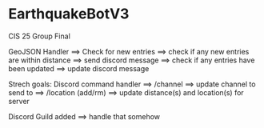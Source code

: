 # EarthquakeBotV3
CIS 25 Group Final


GeoJSON Handler ==> Check for new entries ==> check if any new entries are within distance ==> send discord message
                ==> check if any entries have been updated ==> update discord message


Strech goals:
Discord command handler ==> /channel ==> update channel to send to
                        ==> /location (add/rm) ==> update distance(s) and location(s) for server

Discord Guild added ==> handle that somehow
                
